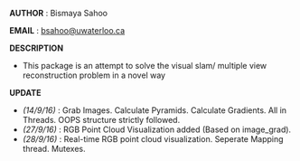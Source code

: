 **AUTHOR** : Bismaya Sahoo

**EMAIL** : bsahoo@uwaterloo.ca

**DESCRIPTION**

* This package is an attempt to solve the visual slam/ multiple view reconstruction problem in a novel way

**UPDATE**

* *(14/9/16)* : Grab Images. Calculate Pyramids. Calculate Gradients. All in Threads. OOPS structure strictly followed.
* *(27/9/16)* : RGB Point Cloud Visualization added (Based on image_grad). 
* *(28/9/16)* : Real-time RGB point cloud visualization. Seperate Mapping thread. Mutexes. 
